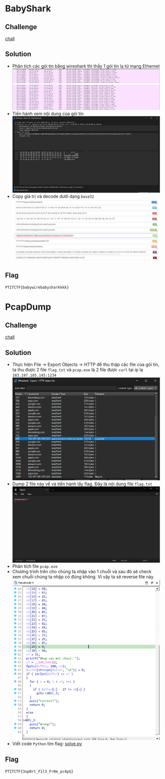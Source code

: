 # BabyShark
## Challenge

[chall](https://github.com/nhh9905/CTF/blob/main/PTITCTF%202024/Semi-final/Forensics/babyshark)
## Solution
- Phân tích các gói tin bằng wireshark thì thấy 1 gói tin lạ từ mạng Ethernet
![alt text](https://github.com/nhh9905/CTF/blob/main/PTITCTF%202024/Semi-final/Forensics/image-1.png)
- Tiến hành xem nội dung của gói tin
![alt text](https://github.com/nhh9905/CTF/blob/main/PTITCTF%202024/Semi-final/Forensics/image-2.png)
- Copy giá trị và decode dưới dạng `base32`
![alt text](https://github.com/nhh9905/CTF/blob/main/PTITCTF%202024/Semi-final/Forensics/image-3.png)
## Flag
`PTITCTF{babywirebabysharkkkk}`
# PcapDump
## Challenge

[chall](https://github.com/nhh9905/CTF/blob/main/PTITCTF%202024/Semi-final/Forensics/pcapdump/chall)
## Solution
- Thực hiện File -> Export Objects -> HTTP để thu thập các file của gói tin, ta thu được 2 file `flag.txt` và `pcap.exe` là 2 file được `curl` tại ip lạ `103.197.185.145:1234`
![alt text](https://github.com/nhh9905/CTF/blob/main/PTITCTF%202024/Semi-final/Forensics/image-4.png)
- Dump 2 file này về và tiến hành lấy flag. Đây là nội dung file `flag.txt`
![alt text](https://github.com/nhh9905/CTF/blob/main/PTITCTF%202024/Semi-final/Forensics/image-5.png)
- Phân tích file `pcap.exe`
- Chương trình trên cho chúng ta nhập vào 1 chuỗi và sau đó sẽ check xem chuỗi chúng ta nhập có đúng không. Vì vậy ta sẽ reverse file này
![alt text](https://github.com/nhh9905/CTF/blob/main/PTITCTF%202024/Semi-final/Forensics/image-6.png)
- Viết code `Python` tìm flag: 
[solve.py](https://github.com/nhh9905/CTF/blob/main/PTITCTF%202024/Semi-final/Forensics/pcapdump/solution/solve.py)
## Flag
`PTITCTF{3xp0rt_F1l3_Fr0m_pc4p$}`